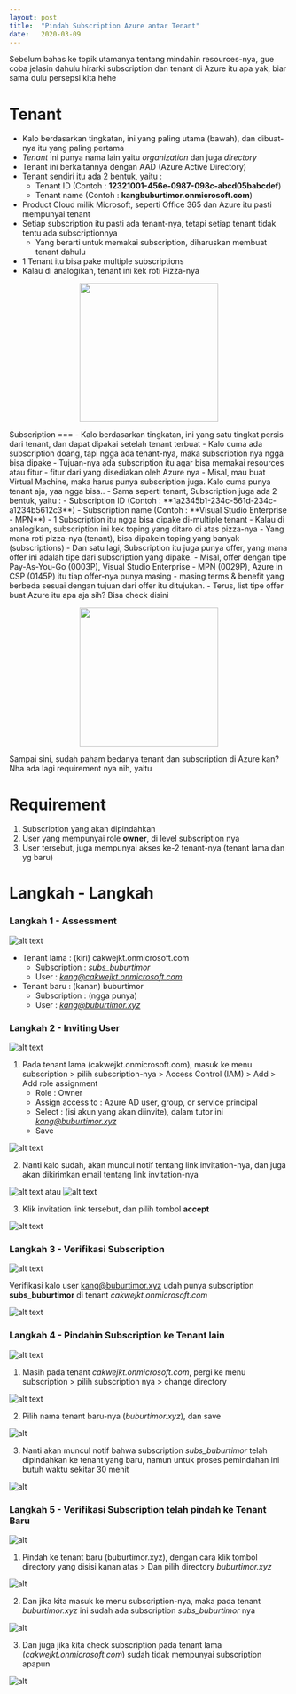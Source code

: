 ```yaml
---
layout: post
title:  "Pindah Subscription Azure antar Tenant"
date:   2020-03-09
---
```

Sebelum bahas ke topik utamanya tentang mindahin resources-nya, gue coba jelasin dahulu hirarki subscription dan tenant di Azure itu apa yak, biar sama dulu persepsi kita hehe

Tenant
===
- Kalo berdasarkan tingkatan, ini yang paling utama (bawah), dan dibuat-nya itu yang paling pertama
- *Tenant* ini punya nama lain yaitu *organization* dan juga *directory*
- Tenant ini berkaitannya dengan AAD (Azure Active Directory)
- Tenant sendiri itu ada 2 bentuk, yaitu :
  - Tenant ID (Contoh : **12321001-456e-0987-098c-abcd05babcdef**)
  - Tenant name (Contoh : **kangbuburtimor.onmicrosoft.com**)
- Product Cloud milik Microsoft, seperti Office 365 dan Azure itu pasti mempunyai tenant 
- Setiap subscription itu pasti ada tenant-nya, tetapi setiap tenant tidak tentu ada subscriptionnya
  - Yang berarti untuk memakai subscription, diharuskan membuat tenant dahulu
- 1 Tenant itu bisa pake multiple subscriptions
- Kalau di analogikan, tenant ini kek roti Pizza-nya

<p align="center">
  <img width="250" height="250" src="https://raw.githubusercontent.com/fauzanooor/blog_post/master/img/2020-03-09-Pindah-Subscription-Azure-antar-Tenant/roti-pizza.png">
</p>
Subscription
===
- Kalo berdasarkan tingkatan, ini yang satu tingkat persis dari tenant, dan dapat dipakai setelah tenant terbuat
- Kalo cuma ada subscription doang, tapi ngga ada tenant-nya, maka subscription nya ngga bisa dipake
- Tujuan-nya ada subscription itu agar bisa memakai resources atau fitur - fitur dari yang disediakan oleh Azure nya
  -  Misal, mau buat Virtual Machine, maka harus punya subscription juga. Kalo cuma punya tenant aja, yaa ngga bisa..
- Sama seperti tenant, Subscription juga ada 2 bentuk, yaitu :
  - Subscription ID (Contoh : **1a2345b1-234c-561d-234c-a1234b5612c3**)
  - Subscription name (Contoh : **Visual Studio Enterprise - MPN**)
- 1 Subscription itu ngga bisa dipake di-multiple tenant
- Kalau di analogikan, subscription ini kek toping yang ditaro di atas pizza-nya
  - Yang mana roti pizza-nya (tenant), bisa dipakein toping yang banyak (subscriptions)
- Dan satu lagi, Subscription itu juga punya offer, yang mana offer ini adalah tipe dari subscription yang dipake. 
  - Misal, offer dengan tipe Pay-As-You-Go (0003P), Visual Studio Enterprise - MPN (0029P), Azure in CSP (0145P) itu tiap offer-nya punya masing - masing terms & benefit yang berbeda sesuai dengan tujuan dari offer itu ditujukan.
  - Terus, list tipe offer buat Azure itu apa aja sih? Bisa check disini <https://azure.microsoft.com/en-us/support/legal/offer-details/>
<p align="center">
  <img width="250" height="250" src="https://raw.githubusercontent.com/fauzanooor/blog_post/master/img/2020-03-09-Pindah-Subscription-Azure-antar-Tenant/roti-pizza-toping.png">
</p>

Sampai sini, sudah paham bedanya tenant dan subscription di Azure kan? Nha ada lagi requirement nya nih, yaitu 

Requirement
===
1. Subscription yang akan dipindahkan
2. User yang mempunyai role **owner**, di level subscription nya
3. User tersebut, juga mempunyai akses ke-2 tenant-nya (tenant lama dan yg baru)

Langkah - Langkah
===
### Langkah 1 - **Assessment**
![alt text](https://raw.githubusercontent.com/fauzanooor/blog_post/master/img/2020-03-09-Pindah-Subscription-Azure-antar-Tenant/step-01.png "Langkah 1")
- Tenant lama : (kiri) cakwejkt.onmicrosoft.com
  - Subscription : *subs_buburtimor*
  - User : *kang@cakwejkt.onmicrosoft.com*
- Tenant baru : (kanan) buburtimor
  - Subscription : (ngga punya)
  - User : *kang@buburtimor.xyz*

### Langkah 2 - **Inviting User**
![alt text](https://raw.githubusercontent.com/fauzanooor/blog_post/master/img/2020-03-09-Pindah-Subscription-Azure-antar-Tenant/step-02.png "Langkah 2")
1. Pada tenant lama (cakwejkt.onmicrosoft.com), masuk ke menu subscription > pilih subscription-nya > Access Control (IAM) > Add > Add role assignment
   - Role : Owner
   - Assign access to : Azure AD user, group, or service principal
   - Select : (isi akun yang akan diinvite), dalam tutor ini *kang@buburtimor.xyz*
   - Save
  
![alt text](https://raw.githubusercontent.com/fauzanooor/blog_post/master/img/2020-03-09-Pindah-Subscription-Azure-antar-Tenant/step-01-flow.png)

2. Nanti kalo sudah, akan muncul notif tentang link invitation-nya, dan juga akan dikirimkan email tentang link invitation-nya

![alt text](https://raw.githubusercontent.com/fauzanooor/blog_post/master/img/2020-03-09-Pindah-Subscription-Azure-antar-Tenant/step-01-notif.png)
atau
![alt text](https://raw.githubusercontent.com/fauzanooor/blog_post/master/img/2020-03-09-Pindah-Subscription-Azure-antar-Tenant/step-01-notif-email.png)

3. Klik invitation link tersebut, dan pilih tombol **accept**

![alt text](https://raw.githubusercontent.com/fauzanooor/blog_post/master/img/2020-03-09-Pindah-Subscription-Azure-antar-Tenant/step-01-notif-web.png)


### Langkah 3 - **Verifikasi Subscription**
![alt text](https://raw.githubusercontent.com/fauzanooor/blog_post/master/img/2020-03-09-Pindah-Subscription-Azure-antar-Tenant/step-01.png)

Verifikasi kalo user kang@buburtimor.xyz udah punya subscription **subs_buburtimor** di tenant *cakwejkt.onmicrosoft.com*

![alt text](https://raw.githubusercontent.com/fauzanooor/blog_post/master/img/2020-03-09-Pindah-Subscription-Azure-antar-Tenant/step-01-verify.png)


### Langkah 4 - **Pindahin Subscription ke Tenant lain**
![alt text](https://raw.githubusercontent.com/fauzanooor/blog_post/master/img/2020-03-09-Pindah-Subscription-Azure-antar-Tenant/step-04.png)

1. Masih pada tenant *cakwejkt.onmicrosoft.com*, pergi ke menu subscription > pilih subscription nya > change directory 

![alt text](https://raw.githubusercontent.com/fauzanooor/blog_post/master/img/2020-03-09-Pindah-Subscription-Azure-antar-Tenant/step-04-change-dir.png)

2. Pilih nama tenant baru-nya (*buburtimor.xyz*), dan save

![alt](https://raw.githubusercontent.com/fauzanooor/blog_post/master/img/2020-03-09-Pindah-Subscription-Azure-antar-Tenant/step-04-change-dir-lg.png)

3. Nanti akan muncul notif bahwa subscription *subs_buburtimor* telah dipindahkan ke tenant yang baru, namun untuk proses pemindahan ini butuh waktu sekitar 30 menit

![alt](https://raw.githubusercontent.com/fauzanooor/blog_post/master/img/2020-03-09-Pindah-Subscription-Azure-antar-Tenant/step-04-change-dir-notif.png)


### Langkah 5 - **Verifikasi Subscription telah pindah ke Tenant Baru**
![alt](https://raw.githubusercontent.com/fauzanooor/blog_post/master/img/2020-03-09-Pindah-Subscription-Azure-antar-Tenant/step-05.png)

1. Pindah ke tenant baru (buburtimor.xyz), dengan cara klik tombol directory yang disisi kanan atas > Dan pilih directory *buburtimor.xyz*

![alt](https://raw.githubusercontent.com/fauzanooor/blog_post/master/img/2020-03-09-Pindah-Subscription-Azure-antar-Tenant/step-05-change-dir.png)

2. Dan jika kita masuk ke menu subscription-nya, maka pada tenant *buburtimor.xyz* ini sudah ada subscription *subs_buburtimor* nya

![alt](https://raw.githubusercontent.com/fauzanooor/blog_post/master/img/2020-03-09-Pindah-Subscription-Azure-antar-Tenant/step-05-yes-subs.png)

3. Dan juga jika kita check subscription pada tenant lama (*cakwejkt.onmicrosoft.com*) sudah tidak mempunyai subscription apapun

![alt](https://raw.githubusercontent.com/fauzanooor/blog_post/master/img/2020-03-09-Pindah-Subscription-Azure-antar-Tenant/step-05-no-subs.png)
